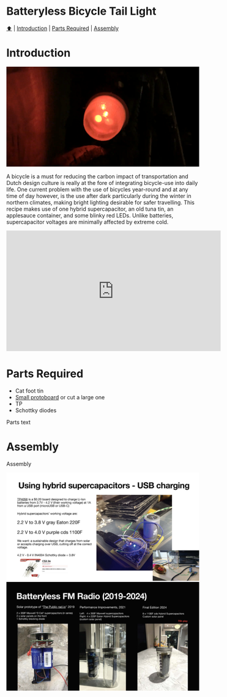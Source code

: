 <!DOCTYPE html>
<h1>Batteryless Bicycle Tail Light</h1>
<p><a href="README.md"> ⬆️</a> | <a href="batterylessbiketaillight.md#Introduction">Introduction</a> | <a href="batterylessbiketaillight.md#partslist">Parts Required</a> | <a href="batterylessbiketaillight.md#assembly">Assembly</a></p>
<h1 id="introduction">Introduction</h1>
<center><a href="https://www.youtube.com/watch?v=6zdH6_dc45E"><img src="taillight.png" width="640"></a></center>
<p>A bicycle is a must for reducing the carbon impact of transportation and Dutch design culture is really at the fore of integrating bicycle-use into daily life.  One current problem with the use of bicycles year-round and at any time of day however, is the use after dark particularly during the winter in northern climates, making bright lighting desirable for safer travelling.   This recipe makes use of one hybrid supercapacitor, an old tuna tin, an applesauce container, and some blinky red LEDs.  Unlike batteries, supercapacitor voltages are minimally affected by extreme cold.</p>
<iframe width="560" height="315" src="https://www.youtube.com/embed/6zdH6_dc45E?si=ZIIvAguC8RkFK78n" title="YouTube video player" frameborder="0" allow="accelerometer; autoplay; clipboard-write; encrypted-media; gyroscope; picture-in-picture; web-share" referrerpolicy="strict-origin-when-cross-origin" allowfullscreen></iframe>
<h1 id="partslist">Parts Required</h1> 
<ul>
  <li>Cat foot tin</li>
  <li><a href="https://www.adafruit.com/product/589">Small protoboard</a> or cut a large one</li>
  <li>TP</li>
  <li>Schottky diodes</li>
</ul>
<p>Parts text</p>
<h1 id="assembly">Assembly</h1> 
<p>Assembly</p>
<img src="Hardware_Hacks_for_Batteryless_Energy_Harvesting_Computing_Page_15.jpg" width="1024">

<img src="Hardware_Hacks_for_Batteryless_Energy_Harvesting_Computing_Page_10.jpg" width="1024">
</html>
